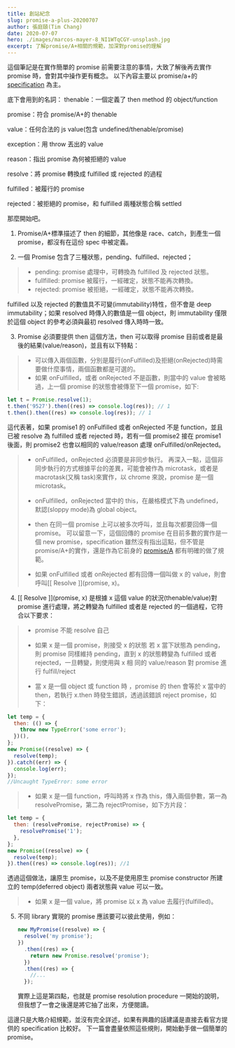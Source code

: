 ```yaml
---
title: 創站紀念
slug: promise-a-plus-20200707
author: 張庭頤(Tim Chang)
date: 2020-07-07
hero: ./images/marcos-mayer-8_NI1WTqCGY-unsplash.jpg
excerpt: 了解promise/A+相關的規範，加深對promise的理解
---
```


這個筆記是在實作簡單的 promise 前需要注意的事情，大致了解後再去實作 promise 時，會對其中操作更有概念。
以下內容主要以 promise/a+的 [specification](https://promisesaplus.com/#notes) 為主。

底下會用到的名詞：
thenable：一個定義了 then method 的 object/function

promise：符合 promise/A+的 thenable

value：任何合法的 js value(包含 undefined/thenable/promise)

exception：用 throw 丟出的 value

reason：指出 promise 為何被拒絕的 value

resolve：將 promise 轉換成 fulfilled 或 rejected 的過程

fulfilled：被履行的 promise

rejected：被拒絕的 promise，和 fulfilled 兩種狀態合稱 settled

那麼開始吧。

1. Promise/A+標準描述了 then 的細節，其他像是 race、catch，到產生一個 promise，都沒有在這份 spec 中被定義。

2. 一個 Promise 包含了三種狀態，pending、fulfilled、rejected；

> - pending: promise 處理中，可轉換為 fulfilled 及 rejected 狀態。
> - fullfilled: promise 被履行，一經確定，狀態不能再次轉換。
> - rejected: promise 被拒絕，一經確定，狀態不能再次轉換。

fulfilled 以及 rejected 的數值具不可變(immutability)特性，但不會是 deep immutability；如果 resolved 時傳入的數值是一個 object，則 immutability 僅限於這個 object 的參考必須與最初 resolved 傳入時時一致。

3. Promise 必須要提供 then 這個方法，then 可以取得 promise 目前或者是最後的結果(value/reason)，並且有以下特點：

> - 可以傳入兩個函數，分別是履行(onFulfilled)及拒絕(onRejected)時需要做什麼事情，兩個函數都是可選的。
> - 如果 onFulfilled，或者 onRejected 不是函數，則當中的 value 會被略過，上一個 promise 的狀態會被傳至下一個 promise，如下:

```javascript
let t = Promise.resolve(1);
t.then('9527').then((res) => console.log(res)); // 1
t.then().then((res) => console.log(res)); // 1
```

這代表著，如果 promise1 的 onFulfilled 或者 onRejected 不是 function，並且已被 resolve 為 fulfilled 或者 rejected 時，若有一個 promise2 接在 promise1 後面，則 promise2 也會以相同的 value/reason 處理 onFulfilled/onRejected。

> - onFulfilled，onRejected 必須要是非同步執行。
>   再深入一點，這個非同步執行的方式根據平台的差異，可能會被作為 microtask，或者是 macrotask(又稱 task)來實作，以 chrome 來說，promise 是一個 microtask。
>
> - onFulfilled，onRejected 當中的 this，在嚴格模式下為 undefined，默認(sloppy mode)為 global object。
>
> - then 在同一個 promise 上可以被多次呼叫，並且每次都要回傳一個 promise。
>   可以留意一下，這個回傳的 promise 在目前多數的實作是一個 new promise，specification 雖然沒有指出這點，但不管是 promise/A+的實作，還是作為它前身的 [promise/A](http://wiki.commonjs.org/wiki/Promises/A) 都有明確的做了規範。
>
> - 如果 onFulfilled 或者 onRejected 都有回傳一個叫做 x 的 value，則會呼叫[[ Resolve ]](promise, x)。

4. [[ Resolve ]](promise, x) 是根據 x 這個 value 的狀況(thenable/value)對 promise 進行處理，將之轉變為 fulfilled 或者是 rejected 的一個過程，它符合以下要求：

> - promise 不能 resolve 自己
>
> - 如果 x 是一個 promise，則接受 x 的狀態
>   若 x 當下狀態為 pending，則 promise 同樣維持 pending，直到 x 的狀態轉變為 fulfilled 或者 rejected，一旦轉變，則使用與 x 相 同的 value/reason 對 promise 進行 fulfill/reject
>
> - 當 x 是一個 object 或 function 時 ，promise 的 then 會等於 x 當中的 then，若執行 x.then 時發生錯誤，透過該錯誤 reject promise，如下：

```javascript
let temp = {
  then: (() => {
    throw new TypeError('some error');
  })(),
};
new Promise((resolve) => {
  resolve(temp);
}).catch((err) => {
  console.log(err);
});
//Uncaught TypeError: some error
```

> - 如果 x 是一個 function，呼叫時將 x 作為 this，傳入兩個參數，第一為 resolvePromise，第二為 rejectPromise，如下方片段：

```javascript
let temp = {
  then: (resolvePromise, rejectPromise) => {
    resolvePromise('1');
  },
};
new Promise((resolve) => {
  resolve(temp);
}).then((res) => console.log(res)); //1
```

透過這個做法，讓原生 promise，以及不是使用原生 promise constructor 所建立的 temp(deferred object)
兩者狀態與 value 可以一致。

> - 如果 x 是一個 value，將 promise 以 x 為 value 去履行(fulfilled)。

5. 不同 library 實現的 promise 應該要可以彼此使用，例如：
   ```javascript
   new MyPromise((resolve) => {
     resolve('my promise');
   })
     .then((res) => {
       return new Promise.resolve('promise');
     })
     .then((res) => {
       //...
     });
   ```
   實際上這是第四點，也就是 promise resolution procedure 一開始的說明，但我想了一會之後還是將它抽了出來，方便閱讀。

這邊只是大略介紹規範，並沒有完全詳述，如果有興趣的話建議是直接去看官方提供的 specification 比較好。
下一篇會盡量依照這些規則，開始動手做一個簡單的 promise。
